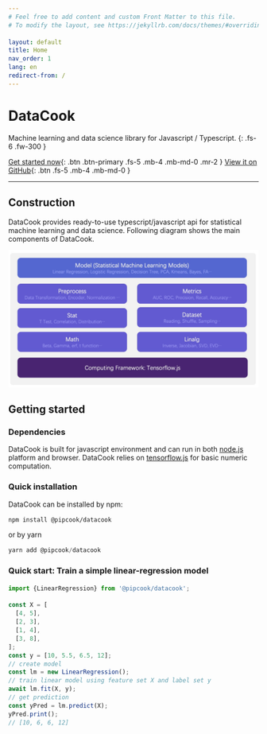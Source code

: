 ```yaml
---
# Feel free to add content and custom Front Matter to this file.
# To modify the layout, see https://jekyllrb.com/docs/themes/#overriding-theme-defaults

layout: default
title: Home
nav_order: 1
lang: en
redirect-from: /
---
```

# DataCook

Machine learning and data science library for Javascript / Typescript.
{: .fs-6 .fw-300 }

[Get started now](#getting-started){: .btn .btn-primary .fs-5 .mb-4 .mb-md-0 .mr-2 } [View it on GitHub](https://github.com/imgcook/datacook){: .btn .fs-5 .mb-4 .mb-md-0 }

---

## Construction

DataCook provides ready-to-use typescript/javascript api for statistical machine learning and data science. Following diagram shows the main components of DataCook. 

<img src="../assets/images/construction.png" />


## Getting started

### Dependencies

DataCook is built for javascript environment and can run in both [node.js](https://nodejs.org/) platform and browser. DataCook relies on [tensorflow.js](https://www.tensorflow.org/js) for basic numeric computation.

### Quick installation

DataCook can be installed by npm:

```bash
npm install @pipcook/datacook
```

or by yarn

```javascript
yarn add @pipcook/datacook
```

### Quick start: Train a simple linear-regression model

```javascript
import {LinearRegression} from '@pipcook/datacook';

const X = [
  [4, 5],
  [2, 3],
  [1, 4],
  [3, 8],
];
const y = [10, 5.5, 6.5, 12];
// create model
const lm = new LinearRegression();
// train linear model using feature set X and label set y
await lm.fit(X, y);
// get prediction
const yPred = lm.predict(X);
yPred.print();
// [10, 6, 6, 12]
```
